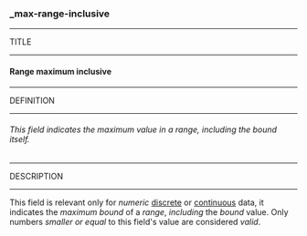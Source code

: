 ### _max-range-inclusive



------
TITLE

------

#### Range maximum inclusive



------
DEFINITION

------

###### This field indicates the maximum value in a range, including the bound itself.



------
DESCRIPTION

------

This field is relevant only for *numeric* [discrete](_type_integer) or [continuous](_type_number) data, it indicates the *maximum bound* of a *range*, *including* the *bound* value. Only numbers *smaller or equal* to this field's value are considered *valid*.